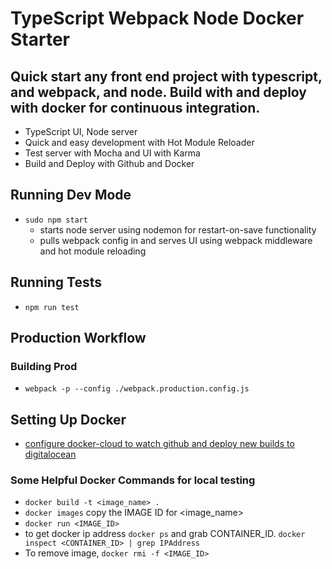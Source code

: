 # TypeScript Webpack Node Docker Starter
## Quick start any front end project with typescript, and webpack, and node. Build with and deploy with docker for continuous integration.

* TypeScript UI, Node server
* Quick and easy development with Hot Module Reloader
* Test server with Mocha and UI with Karma
* Build and Deploy with Github and Docker

## Running Dev Mode
* `sudo npm start`
    * starts node server using nodemon for restart-on-save functionality
    * pulls webpack config in and serves UI using webpack middleware and hot module reloading

## Running Tests
* `npm run test`

## Production Workflow
### Building Prod
* `webpack -p --config ./webpack.production.config.js`


## Setting Up Docker
* [configure docker-cloud to watch github and deploy new builds to digitalocean](https://medium.com/@trekhleb/docker-whale-in-digital-ocean-or-automated-continuous-delivery-flow-for-simple-projects-fbfb2c26bf14)

### Some Helpful Docker Commands for local testing
* `docker build -t <image_name> .`
* `docker images` copy the IMAGE ID for <image_name>
* `docker run <IMAGE_ID>`
* to get docker ip address `docker ps` and grab CONTAINER_ID. `docker inspect <CONTAINER_ID> | grep IPAddress`
* To remove image, `docker rmi -f <IMAGE_ID>`